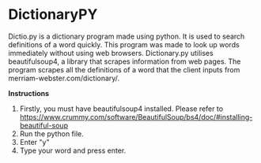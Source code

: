 # DictionaryPY
Dictio.py is a dictionary program made using python. 
It is used to search definitions of a word quickly.
This program was made to look up words immediately without using web browsers. 
Dictionary.py utilises beautifulsoup4, a library that scrapes information from web pages. 
The program scrapes all the definitions of a word that the client inputs from merriam-webster.com/dictionary/. 

<b> Instructions </b>
1. Firstly, you must have beautifulsoup4 installed. Please refer to https://www.crummy.com/software/BeautifulSoup/bs4/doc/#installing-beautiful-soup
2. Run the python file.
3. Enter "y"
4. Type your word and press enter.
